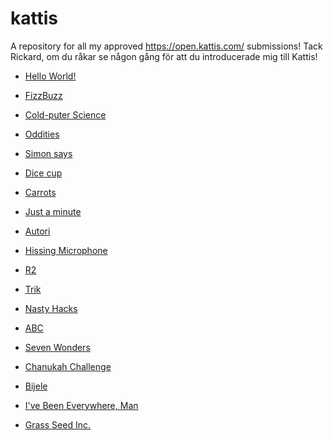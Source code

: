 # kattis
A repository for all my approved https://open.kattis.com/ submissions!
Tack Rickard, om du råkar se någon gång för att du introducerade mig till Kattis!

* [Hello World!](https://open.kattis.com/problems/hello)

* [FizzBuzz](https://open.kattis.com/problems/fizzbuzz)

* [Cold-puter Science](https://open.kattis.com/problems/cold)

* [Oddities](https://open.kattis.com/problems/oddities)

* [Simon says](https://open.kattis.com/problems/simonsays)

* [Dice cup](https://open.kattis.com/problems/dicecup)

* [Carrots](https://open.kattis.com/problems/carrots)

* [Just a minute](https://open.kattis.com/problems/justaminute)

* [Autori](https://open.kattis.com/problems/autori)

* [Hissing Microphone](https://open.kattis.com/problems/hissingmicrophone)

* [R2](https://open.kattis.com/problems/r2)

* [Trik](https://open.kattis.com/problems/trik)

* [Nasty Hacks](https://open.kattis.com/problems/nastyhacks)

* [ABC](https://open.kattis.com/problems/abc)

* [Seven Wonders](https://open.kattis.com/problems/sevenwonders)

* [Chanukah Challenge](https://open.kattis.com/problems/chanukah)

* [Bijele](https://open.kattis.com/problems/bijele)

* [I've Been Everywhere, Man](https://open.kattis.com/problems/everywhere)

* [Grass Seed Inc.](https://open.kattis.com/problems/grassseed)
